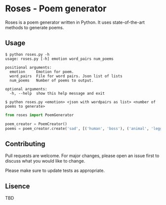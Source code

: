 # Roses - Poem generator

Roses is a poem generator written in Python. It uses state-of-the-art methods to generate poems.

## Usage
```console
$ python roses.py -h
usage: roses.py [-h] emotion word_pairs num_poems

positional arguments:
  emotion     Emotion for poem.
  word_pairs  File for word pairs. Json list of lists
  num_poems   Number of poems to output.

optional arguments:
  -h, --help  show this help message and exit

$ python roses.py <emotion> <json with wordpairs as list> <number of poems to generate>

```

```python
from roses import PoemGenerator

poem_creator = PoemCreator()
poems = poem_creator.create('sad', [('human', 'boss'), ('animal', 'legged')], 10)

```

## Contributing
Pull requests are welcome. For major changes, please open an issue first to discuss what you would like to change.

Please make sure to update tests as appropriate.

## Lisence
TBD
